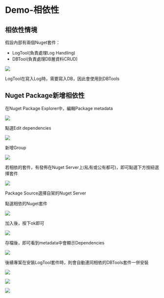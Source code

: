 # Demo-相依性

## 相依性情境

假設內部有兩個Nuget套件：

* LogTool\(負責處理Log Handling\)
* DBTool\(負責處理DB層資料CRUD\)

![](../../.gitbook/assets/image%20%28377%29.png)

LogTool在寫入Log時，需要寫入DB，因此會使用到DBTools

## Nuget Package新增相依性

在Nuget Package Explorer中，編輯Package metadata

![](../../.gitbook/assets/image%20%28340%29.png)

點選Edit dependencies

![](../../.gitbook/assets/image%20%28252%29.png)

新增Group

![](../../.gitbook/assets/image%20%28265%29.png)

若相依的套件，有發佈在Nuget Server上\(私有或公有都可\)，即可點選下方按紐選擇套件

![](../../.gitbook/assets/image%20%28370%29.png)

Package Source選擇自架的Nuget Server

點選相依的Nuget套件

![](../../.gitbook/assets/image%20%28356%29.png)

加入後，按下ok即可

![](../../.gitbook/assets/image%20%28417%29.png)

存檔後，即可看到metadata中會顯示Dependencies

![](../../.gitbook/assets/image%20%28129%29.png)

後續專案在安裝LogTool套件時，則會自動連同相依的DBTools套件一併安裝

![](../../.gitbook/assets/image%20%28286%29.png)

![](../../.gitbook/assets/image%20%28190%29.png)

![](../../.gitbook/assets/image%20%28366%29.png)

